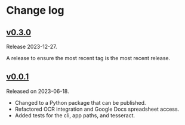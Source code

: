 # Change log

## [v0.3.0](https://github.com/cofiem/screenshot-ocr/releases/tag/v0.3.0)

Release 2023-12-27.

A release to ensure the most recent tag is the most recent release.

## [v0.0.1](https://github.com/cofiem/screenshot-ocr/releases/tag/v0.0.1)

Released on 2023-06-18.

- Changed to a Python package that can be published.
- Refactored OCR integration and Google Docs spreadsheet access.
- Added tests for the cli, app paths, and tesseract.
